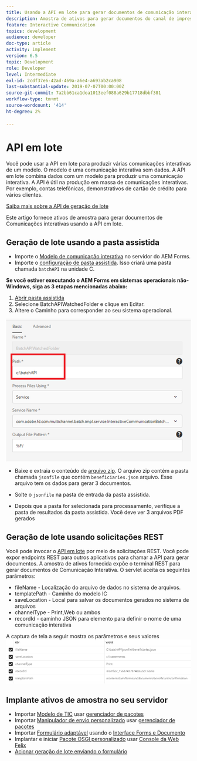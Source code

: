 ```yaml
---
title: Usando a API em lote para gerar documentos de comunicação interativa
description: Amostra de ativos para gerar documentos do canal de impressão usando API em lote
feature: Interactive Communication
topics: development
audience: developer
doc-type: article
activity: implement
version: 6.5
topic: Development
role: Developer
level: Intermediate
exl-id: 2cdf37e6-42ad-469a-a6e4-a693ab2ca908
last-substantial-update: 2019-07-07T00:00:00Z
source-git-commit: 7a2bb61ca1dea1013eef088a629b17718dbbf381
workflow-type: tm+mt
source-wordcount: '414'
ht-degree: 2%

---
```


# API em lote

Você pode usar a API em lote para produzir várias comunicações interativas de um modelo. O modelo é uma comunicação interativa sem dados. A API em lote combina dados com um modelo para produzir uma comunicação interativa. A API é útil na produção em massa de comunicações interativas. Por exemplo, contas telefônicas, demonstrativos de cartão de crédito para vários clientes.

[Saiba mais sobre a API de geração de lote](https://experienceleague.adobe.com/docs/experience-manager-65/forms/interactive-communications/generate-multiple-interactive-communication-using-batch-api.html)

Este artigo fornece ativos de amostra para gerar documentos de Comunicações interativas usando a API em lote.

## Geração de lote usando a pasta assistida

* Importe o [Modelo de comunicação interativa](assets/Beneficiaries-confirmation.zip) no servidor do AEM Forms.
* Importe o [configuração de pasta assistida](assets/batch-generation-api.zip). Isso criará uma pasta chamada `batchAPI` na unidade C.

**Se você estiver executando o AEM Forms em sistemas operacionais não-Windows, siga as 3 etapas mencionadas abaixo:**

1. [Abrir pasta assistida](http://localhost:4502/libs/fd/core/WatchfolderUI/content/UI.html)
2. Selecione BatchAPIWatchedFolder e clique em Editar.
3. Altere o Caminho para corresponder ao seu sistema operacional.

![path](assets/watched-folder-batch-api-basic.PNG)

* Baixe e extraia o conteúdo de [arquivo zip](assets/jsonfile.zip). O arquivo zip contém a pasta chamada `jsonfile` que contém `beneficiaries.json` arquivo. Esse arquivo tem os dados para gerar 3 documentos.

* Solte o `jsonfile` na pasta de entrada da pasta assistida.
* Depois que a pasta for selecionada para processamento, verifique a pasta de resultados da pasta assistida. Você deve ver 3 arquivos PDF gerados

## Geração de lote usando solicitações REST

Você pode invocar o [API em lote](https://helpx.adobe.com/experience-manager/6-5/forms/javadocs/index.html) por meio de solicitações REST. Você pode expor endpoints REST para outros aplicativos para chamar a API para gerar documentos.
A amostra de ativos fornecida expõe o terminal REST para gerar documentos de Comunicação Interativa. O servlet aceita os seguintes parâmetros:

* fileName - Localização do arquivo de dados no sistema de arquivos.
* templatePath - Caminho do modelo IC
* saveLocation - Local para salvar os documentos gerados no sistema de arquivos
* channelType - Print,Web ou ambos
* recordId - caminho JSON para elemento para definir o nome de uma comunicação interativa

A captura de tela a seguir mostra os parâmetros e seus valores
![solicitação de exemplo](assets/generate-ic-batch-servlet.PNG)

## Implante ativos de amostra no seu servidor

* Importar [Modelo de TIC](assets/ICTemplate.zip) usar [gerenciador de pacotes](http://localhost:4502/crx/packmgr/index.jsp)
* Importar [Manipulador de envio personalizado](assets/BatchAPICustomSubmit.zip) usar [gerenciador de pacotes](http://localhost:4502/crx/packmgr/index.jsp)
* Importar [Formulário adaptável](assets/BatchGenerationAPIAF.zip) usando o [Interface Forms e Documento](http://localhost:4502/aem/forms.html/content/dam/formsanddocuments)
* Implantar e iniciar [Pacote OSGI personalizado](assets/batchgenerationapi.batchgenerationapi.core-1.0-SNAPSHOT.jar) usar [Console da Web Felix](http://localhost:4502/system/console/bundles)
* [Acionar geração de lote enviando o formulário](http://localhost:4502/content/dam/formsanddocuments/batchgenerationapi/jcr:content?wcmmode=disabled)
